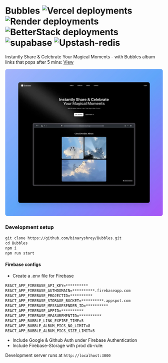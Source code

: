 # Bubbles ![Vercel deployments](https://img.shields.io/github/deployments/binaryshrey/bubbles/production?style=flat&logo=vercel&label=vercel) ![Render deployments](https://img.shields.io/github/deployments/binaryshrey/bubbles/production?style=flat&logo=render&label=render) ![BetterStack deployments](https://img.shields.io/github/deployments/binaryshrey/bubbles/production?style=flat&logo=betterstack&label=betterstack) ![supabase](https://img.shields.io/github/deployments/binaryshrey/bubbles/production?style=flat&logo=supabase&label=supabase) ![Upstash-redis](https://img.shields.io/github/deployments/binaryshrey/bubbles/production?style=flat&logo=upstash&label=upstash) 

Instantly Share & Celebrate Your Magical Moments - with Bubbles album links that pops after 5 mins: [View](https://chronos-inc.vercel.app/)

![Banner](https://raw.githubusercontent.com/binaryshrey/Bubbles/main/src/assets/product.webp)

### Development setup

```
git clone https://github.com/binaryshrey/Bubbles.git
cd Bubbles
npm i
npm run start
```

#### Firebase configs
- Create a .env file for Firebase
```
REACT_APP_FIREBASE_API_KEY=**********
REACT_APP_FIREBASE_AUTHDOMAIN=**********.firebaseapp.com
REACT_APP_FIREBASE_PROJECTID=**********
REACT_APP_FIREBASE_STORAGE_BUCKET=**********.appspot.com
REACT_APP_FIREBASE_MESSAGESENDER_ID=**********
REACT_APP_FIREBASE_APPID=**********
REACT_APP_FIREBASE_MEASUREMENTID=**********
REACT_APP_BUBBLE_LINK_EXPIRE_TIME=5
REACT_APP_BUBBLE_ALBUM_PICS_NO_LIMIT=8
REACT_APP_BUBBLE_ALBUM_PICS_SIZE_LIMIT=5
```

- Include Google & Github Auth under Firebase Authentication
- Include Firebase-Storage with prod db-rule:


Development server runs at `http://localhost:3000`






